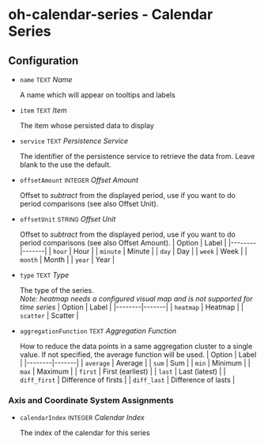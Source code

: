 # oh-calendar-series - Calendar Series



## Configuration


- `name` <small>TEXT</small> _Name_

  A name which will appear on tooltips and labels

- `item` <small>TEXT</small> _Item_

  The item whose persisted data to display

- `service` <small>TEXT</small> _Persistence Service_

  The identifier of the persistence service to retrieve the data from. Leave blank to the use the default.

- `offsetAmount` <small>INTEGER</small> _Offset Amount_

  Offset to <em>subtract</em> from the displayed period, use if you want to do period comparisons (see also Offset Unit).

- `offsetUnit` <small>STRING</small> _Offset Unit_

  Offset to <em>subtract</em> from the displayed period, use if you want to do period comparisons (see also Offset Amount).
  | Option | Label |
  |--------|-------|
  | `hour` | Hour |
  | `minute` | Minute |
  | `day` | Day |
  | `week` | Week |
  | `month` | Month |
  | `year` | Year |


- `type` <small>TEXT</small> _Type_

  The type of the series.<br/><em>Note: heatmap needs a configured visual map and is not supported for time series</em>
  | Option | Label |
  |--------|-------|
  | `heatmap` | Heatmap |
  | `scatter` | Scatter |


- `aggregationFunction` <small>TEXT</small> _Aggregation Function_

  How to reduce the data points in a same aggregation cluster to a single value. If not specified, the average function will be used.
  | Option | Label |
  |--------|-------|
  | `average` | Average |
  | `sum` | Sum |
  | `min` | Minimum |
  | `max` | Maximum |
  | `first` | First (earliest) |
  | `last` | Last (latest) |
  | `diff_first` | Difference of firsts |
  | `diff_last` | Difference of lasts |


### Axis and Coordinate System Assignments


- `calendarIndex` <small>INTEGER</small> _Calendar Index_

  The index of the calendar for this series


